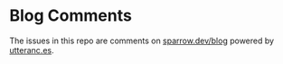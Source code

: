 # Blog Comments

The issues in this repo are comments on [sparrow.dev/blog](https://sparrow.dev/blog/) powered by [utteranc.es](https://utteranc.es/).